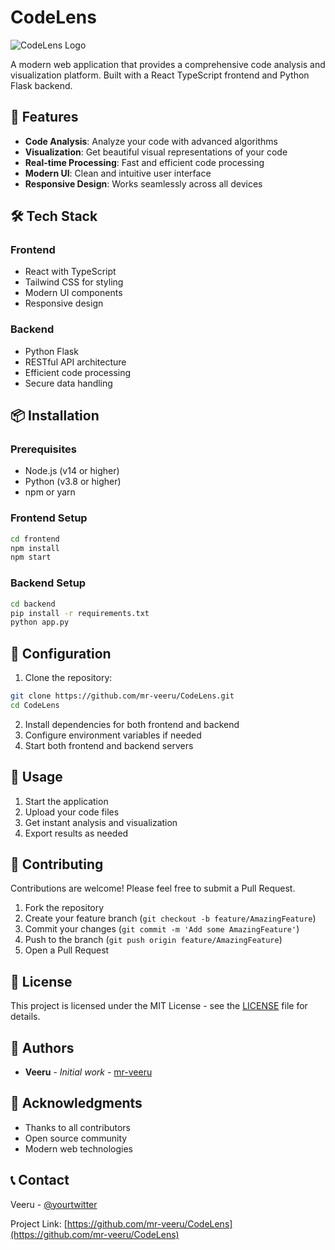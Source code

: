 # CodeLens

![CodeLens Logo](https://via.placeholder.com/150) <!-- Replace with actual logo if available -->

A modern web application that provides a comprehensive code analysis and visualization platform. Built with a React TypeScript frontend and Python Flask backend.

## 🚀 Features

- **Code Analysis**: Analyze your code with advanced algorithms
- **Visualization**: Get beautiful visual representations of your code
- **Real-time Processing**: Fast and efficient code processing
- **Modern UI**: Clean and intuitive user interface
- **Responsive Design**: Works seamlessly across all devices

## 🛠️ Tech Stack

### Frontend
- React with TypeScript
- Tailwind CSS for styling
- Modern UI components
- Responsive design

### Backend
- Python Flask
- RESTful API architecture
- Efficient code processing
- Secure data handling

## 📦 Installation

### Prerequisites
- Node.js (v14 or higher)
- Python (v3.8 or higher)
- npm or yarn

### Frontend Setup
```bash
cd frontend
npm install
npm start
```

### Backend Setup
```bash
cd backend
pip install -r requirements.txt
python app.py
```

## 🔧 Configuration

1. Clone the repository:
```bash
git clone https://github.com/mr-veeru/CodeLens.git
cd CodeLens
```

2. Install dependencies for both frontend and backend
3. Configure environment variables if needed
4. Start both frontend and backend servers

## 📝 Usage

1. Start the application
2. Upload your code files
3. Get instant analysis and visualization
4. Export results as needed

## 🤝 Contributing

Contributions are welcome! Please feel free to submit a Pull Request.

1. Fork the repository
2. Create your feature branch (`git checkout -b feature/AmazingFeature`)
3. Commit your changes (`git commit -m 'Add some AmazingFeature'`)
4. Push to the branch (`git push origin feature/AmazingFeature`)
5. Open a Pull Request

## 📄 License

This project is licensed under the MIT License - see the [LICENSE](LICENSE) file for details.

## 👥 Authors

- **Veeru** - *Initial work* - [mr-veeru](https://github.com/mr-veeru)

## 🙏 Acknowledgments

- Thanks to all contributors
- Open source community
- Modern web technologies

## 📞 Contact

Veeru - [@yourtwitter](https://twitter.com/yourtwitter)

Project Link: [https://github.com/mr-veeru/CodeLens](https://github.com/mr-veeru/CodeLens) 